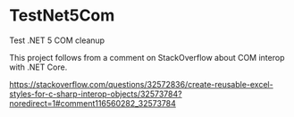 # TestNet5Com
Test .NET 5 COM cleanup

This project follows from a comment on StackOverflow about COM interop with .NET Core.

https://stackoverflow.com/questions/32572836/create-reusable-excel-styles-for-c-sharp-interop-objects/32573784?noredirect=1#comment116560282_32573784

